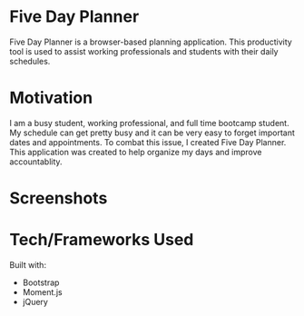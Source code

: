 # Five Day Planner

Five Day Planner is a browser-based planning application. This productivity tool is used to assist working professionals and students with their daily schedules.

# Motivation

I am a busy student, working professional, and full time bootcamp student. My schedule can get pretty busy and it can be very easy to forget important dates and appointments. To combat this issue, I created Five Day Planner. This application was created to help organize my days and improve accountablity.

# Screenshots

# Tech/Frameworks Used

Built with:

- Bootstrap
- Moment.js
- jQuery
